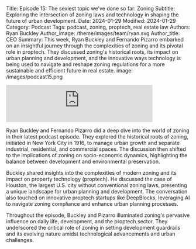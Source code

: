 Title: Episode 15: The sexiest topic we've done so far: Zoning
Subtitle: Exploring the intersection of zoning laws and technology in shaping the future of urban development.
Date: 2024-01-29
Modified: 2024-01-29
Category: Podcast
Tags: podcast, zoning, proptech, real estate law
Authors: Ryan Buckley
Author_image: /theme/images/team/ryan.svg
Author_title: CEO
Summary: This week, Ryan Buckley and Fernando Pizarro embarked on an insightful journey through the complexities of zoning and its pivotal role in proptech. They discussed zoning's historical roots, its impact on urban planning and development, and the innovative ways technology is being used to navigate and reshape zoning regulations for a more sustainable and efficient future in real estate.
image: /images/podcast15.png


<iframe src="https://podcasters.spotify.com/pod/show/thisweekinproptech/embed/episodes/The-sexiest-topic-weve-done-so-far-Zoning-e2f3k57/a-aateuqt" height="102px" width="400px" frameborder="0" scrolling="no"></iframe>

Ryan Buckley and Fernando Pizarro did a deep dive into the world of zoning in their latest podcast episode. They explored the historical roots of zoning, initiated in New York City in 1916, to manage urban growth and separate industrial, residential, and commercial spaces. The discussion then shifted to the implications of zoning on socio-economic dynamics, highlighting the balance between development and environmental preservation.

Buckley shared insights into the complexities of modern zoning and its impact on property technology (proptech). He discussed the case of Houston, the largest U.S. city without conventional zoning laws, presenting a unique landscape for urban planning and development. The conversation also touched on innovative proptech startups like DeepBlocks, leveraging AI to navigate zoning compliance and enhance urban planning processes.

Throughout the episode, Buckley and Pizarro illuminated zoning's pervasive influence on daily life, development, and the proptech sector. They underscored the critical role of zoning in setting development guardrails and its evolving nature amidst technological advancements and urban challenges.